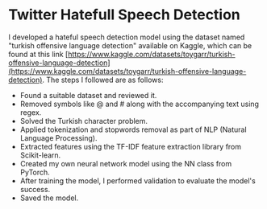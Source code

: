 # Twitter Hatefull Speech Detection
I developed a hateful speech detection model using the dataset named "turkish offensive language detection" available on Kaggle, which can be found at this link [https://www.kaggle.com/datasets/toygarr/turkish-offensive-language-detection](https://www.kaggle.com/datasets/toygarr/turkish-offensive-language-detection). The steps I followed are as follows:  
* Found a suitable dataset and reviewed it.  
* Removed symbols like @ and # along with the accompanying text using regex.  
* Solved the Turkish character problem.  
* Applied tokenization and stopwords removal as part of NLP (Natural Language Processing).  
* Extracted features using the TF-IDF feature extraction library from Scikit-learn.  
* Created my own neural network model using the NN class from PyTorch.  
* After training the model, I performed validation to evaluate the model's success.  
* Saved the model.
